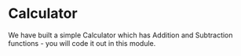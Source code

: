 # Calculator
We have built a simple Calculator which has Addition and Subtraction functions - you will code it out in this module.
